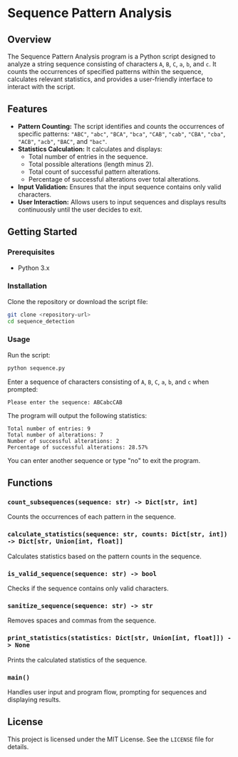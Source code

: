 # Sequence Pattern Analysis

## Overview

The Sequence Pattern Analysis program is a Python script designed to analyze a string sequence consisting of characters `A`, `B`, `C`, `a`, `b`, and `c`. It counts the occurrences of specified patterns within the sequence, calculates relevant statistics, and provides a user-friendly interface to interact with the script.

## Features

- **Pattern Counting:** The script identifies and counts the occurrences of specific patterns: `"ABC"`, `"abc"`, `"BCA"`, `"bca"`, `"CAB"`, `"cab"`, `"CBA"`, `"cba"`, `"ACB"`, `"acb"`, `"BAC"`, and `"bac"`.
- **Statistics Calculation:** It calculates and displays:
  - Total number of entries in the sequence.
  - Total possible alterations (length minus 2).
  - Total count of successful pattern alterations.
  - Percentage of successful alterations over total alterations.
- **Input Validation:** Ensures that the input sequence contains only valid characters.
- **User Interaction:** Allows users to input sequences and displays results continuously until the user decides to exit.

## Getting Started

### Prerequisites

- Python 3.x

### Installation

Clone the repository or download the script file:
```bash
git clone <repository-url>
cd sequence_detection
```
    
### Usage

Run the script:
```bash
python sequence.py
```

Enter a sequence of characters consisting of `A`, `B`, `C`, `a`, `b`, and `c` when prompted:
```
Please enter the sequence: ABCabcCAB
```

The program will output the following statistics:
```
Total number of entries: 9
Total number of alterations: 7
Number of successful alterations: 2
Percentage of successful alterations: 28.57%
```

You can enter another sequence or type "no" to exit the program.

## Functions

### `count_subsequences(sequence: str) -> Dict[str, int]`

Counts the occurrences of each pattern in the sequence.

### `calculate_statistics(sequence: str, counts: Dict[str, int]) -> Dict[str, Union[int, float]]`

Calculates statistics based on the pattern counts in the sequence.

### `is_valid_sequence(sequence: str) -> bool`

Checks if the sequence contains only valid characters.

### `sanitize_sequence(sequence: str) -> str`

Removes spaces and commas from the sequence.

### `print_statistics(statistics: Dict[str, Union[int, float]]) -> None`

Prints the calculated statistics of the sequence.

### `main()`

Handles user input and program flow, prompting for sequences and displaying results.

## License

This project is licensed under the MIT License. See the `LICENSE` file for details.

